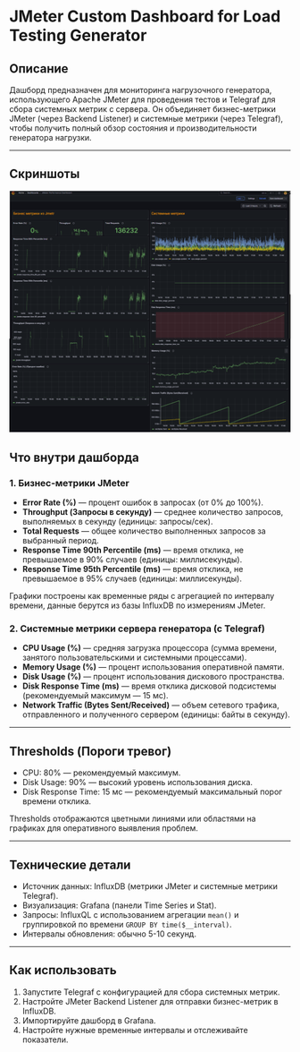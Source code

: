 # JMeter Custom Dashboard for Load Testing Generator

## Описание

Дашборд предназначен для мониторинга нагрузочного генератора, использующего Apache JMeter для проведения тестов и Telegraf для сбора системных метрик с сервера. Он объединяет бизнес-метрики JMeter (через Backend Listener) и системные метрики (через Telegraf), чтобы получить полный обзор состояния и производительности генератора нагрузки.

---

## Скриншоты

![Общий вид дашборда](jmeter-dashboard.png)

## Что внутри дашборда

### 1. Бизнес-метрики JMeter

- **Error Rate (%)** — процент ошибок в запросах (от 0% до 100%).  
- **Throughput (Запросы в секунду)** — среднее количество запросов, выполняемых в секунду (единицы: запросы/сек).  
- **Total Requests** — общее количество выполненных запросов за выбранный период.  
- **Response Time 90th Percentile (ms)** — время отклика, не превышаемое в 90% случаев (единицы: миллисекунды).  
- **Response Time 95th Percentile (ms)** — время отклика, не превышаемое в 95% случаев (единицы: миллисекунды).  

Графики построены как временные ряды с агрегацией по интервалу времени, данные берутся из базы InfluxDB по измерениям JMeter.

### 2. Системные метрики сервера генератора (с Telegraf)

- **CPU Usage (%)** — средняя загрузка процессора (сумма времени, занятого пользовательскими и системными процессами).  
- **Memory Usage (%)** — процент использования оперативной памяти.  
- **Disk Usage (%)** — процент использования дискового пространства.  
- **Disk Response Time (ms)** — время отклика дисковой подсистемы (рекомендуемый максимум — 15 мс).  
- **Network Traffic (Bytes Sent/Received)** — объем сетевого трафика, отправленного и полученного сервером (единицы: байты в секунду).  

---

## Thresholds (Пороги тревог)

- CPU: 80% — рекомендуемый максимум.  
- Disk Usage: 90% — высокий уровень использования диска.  
- Disk Response Time: 15 мс — рекомендуемый максимальный порог времени отклика.  

Thresholds отображаются цветными линиями или областями на графиках для оперативного выявления проблем.

---

## Технические детали

- Источник данных: InfluxDB (метрики JMeter и системные метрики Telegraf).  
- Визуализация: Grafana (панели Time Series и Stat).  
- Запросы: InfluxQL с использованием агрегации `mean()` и группировкой по времени `GROUP BY time($__interval)`.  
- Интервалы обновления: обычно 5-10 секунд.

---

## Как использовать

1. Запустите Telegraf с конфигурацией для сбора системных метрик.  
2. Настройте JMeter Backend Listener для отправки бизнес-метрик в InfluxDB.  
3. Импортируйте дашборд в Grafana.  
4. Настройте нужные временные интервалы и отслеживайте показатели.


